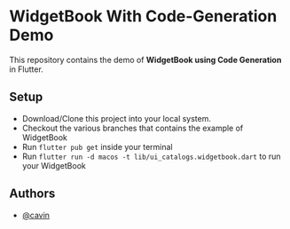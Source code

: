 
# WidgetBook With Code-Generation Demo

This repository contains the demo of **WidgetBook using Code Generation** in Flutter.

## Setup

- Download/Clone this project into your local system.
- Checkout the various branches that contains the example of WidgetBook 
- Run `flutter pub get` inside your terminal
- Run `flutter run -d macos -t lib/ui_catalogs.widgetbook.dart` to run your WidgetBook

## Authors

- [@cavin](https://github.com/cavin6080)
